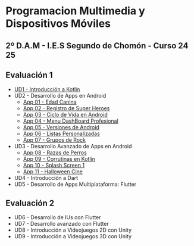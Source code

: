 # Programacion Multimedia y Dispositivos Móviles 
## 2º D.A.M - I.E.S Segundo de Chomón - Curso 24 25

## Evaluación 1

- [UD1 - Introducción a Kotlin](./1-Kotlin/1-Introduccion%20a%20Kotlin.md)
- UD2 - Desarrollo de Apps en Android
    - [App 01 - Edad Canina](./2-Android/01_Edad_Canina/README.md)
    - [App 02 - Registro de Super Heroes](./2-Android/02_RegistrodeSuperHeroes/readme.md)
    - [App 03 - Ciclo de Vida en Android](./2-Android/03_ciclo_de_vida/)
    - [App 04 - Menu DashBoard Profesional](./2-Android/04_Menu_Dashboard/)
    - [App 05 - Versiones de Android](./2-Android/05_ListView_versiones_Android/)
    - [App 06 - Listas Personalizadas](./2-Android/06_Lista_Personalizada/)
    - [App 07 - Grupos de Rock](./2-Android/07_RecyclerView_Rock/gradle/)
- UD3 - Desarrollo Avanzado de Apps en Android
    - [App 08 - Razas de Perros](./2-Android/08_Retrofit_Dogs/)
    - [App 09 - Corrutinas en Kotlin](./2-Android/09_Corrutinas_Kotlin/)
    - [App 10 - Splash Screen 1](./2-Android/10_Splash_No_Google/)
    - [App 11 - Halloween Cine](./2-Android/11_Splash_Cine_Halloween/)
- UD4 - Introducción a Dart
- UD5 - Desarrollo de Apps Multiplataforma: Flutter

## Evaluación 2

- UD6 - Desarrollo de IUs con Flutter
- UD7 - Desarrollo avanzado con Flutter
- UD8 - Introducción a Videojuegos 2D con Unity
- UD9 - Introducción a Videojuegos 3D con Unity
